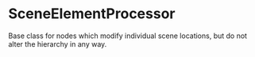 # SceneElementProcessor

Base class for nodes which modify individual scene
locations, but do not alter the hierarchy in any
way.

